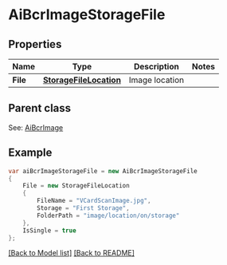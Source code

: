 # AiBcrImageStorageFile
## Properties
Name | Type | Description | Notes
------------ | ------------- | ------------- | -------------
**File** | [**StorageFileLocation**](StorageFileLocation.md) | Image location              | 

## Parent class

See: [AiBcrImage](AiBcrImage.md)

## Example
```csharp
var aiBcrImageStorageFile = new AiBcrImageStorageFile
{
    File = new StorageFileLocation
    {
        FileName = "VCardScanImage.jpg",
        Storage = "First Storage",
        FolderPath = "image/location/on/storage"
    },
    IsSingle = true
};
```

[[Back to Model list]](Models.md) [[Back to README]](README.md)

